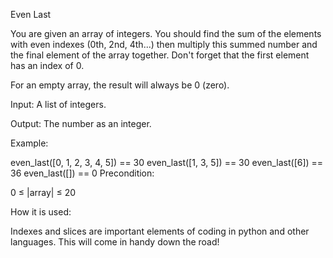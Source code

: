 Even Last

You are given an array of integers. You should find the sum of the elements with even indexes (0th, 2nd, 4th...) then multiply this summed number and the final element of the array together. Don't forget that the first element has an index of 0.

For an empty array, the result will always be 0 (zero).

Input: A list of integers.

Output: The number as an integer.

Example:

even_last([0, 1, 2, 3, 4, 5]) == 30
even_last([1, 3, 5]) == 30
even_last([6]) == 36
even_last([]) == 0
Precondition:

0 ≤ |array| ≤ 20

How it is used:

Indexes and slices are important elements of coding in python and other languages. This will come in handy down the road!
